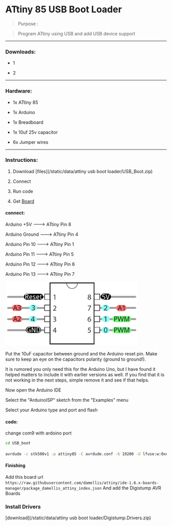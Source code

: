 
# ATtiny 85 USB Boot Loader

> Purpose :

>

> Program ATtiny using USB and add USB device support

  

---

### Downloads:

* 1

* 2

---

### Hardware:

* 1x ATtiny 85

* 1x Arduino

* 1x Breadboard

* 1x 10uf 25v capacitor

* 6x Jumper wires

  

---

### Instructions:

  

1. Download [files](/static/data/attiny usb boot loader/USB_Boot.zip)

2. Connect

3. Run code

4. Get [Board](https://www.ebay.com/sch/i.html?_nkw=Mini+ATTINY85+Micro+USB+Development+Programmer+Board+for+Tiny85-20PU+DIP-8+IC)

  

#### connect:

Arduino +5V      --->  ATtiny Pin 8

Arduino Ground --->  ATtiny Pin 4

Arduino Pin 10   --->  ATtiny Pin 1

Arduino Pin 11    --->  ATtiny Pin 5

Arduino Pin 12    --->  ATtiny Pin 6

Arduino Pin 13    --->  ATtiny Pin 7

<img  src="/static/data/attiny usb boot loader/52713d5b757b7fc0658b4567.png"  style="height:200PX"/>

Put the 10uF capacitor between ground and the Arduino reset pin. Make sure to keep an eye on the capacitors polarity (ground to ground!).

It is rumored you only need this for the Arduino Uno, but I have found it helped matters to include it with earlier versions as well. If you find that it is not working in the next steps, simple remove it and see if that helps.

Now open the Arduino IDE

Select the "ArduinoISP" sketch from the "Examples" menu

Select your Arduino type and port and flash

#### code:

change com9 with ardoino port

```bat
cd USB_boot

avrdude -c stk500v1 -p attiny85 -C avrdude.conf -b 19200 -U lfuse:w:0xe1:m -U hfuse:w:0xdd:m -U efuse:w:0xfe:m -U flash:w:usb_bootloader.hex:i -P com9
```

#### Finishing

Add this board url ```https://raw.githubusercontent.com/damellis/attiny/ide-1.6.x-boards-manager/package_damellis_attiny_index.json``` 
And add the Digistump AVR Boards 

### Install Drivers
[download](/static/data/attiny usb boot loader/Digistump.Drivers.zip)